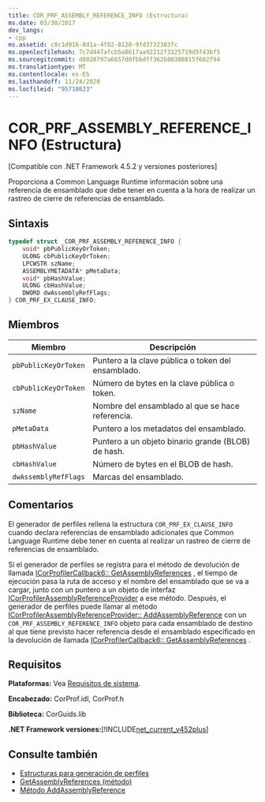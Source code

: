 ```yaml
---
title: COR_PRF_ASSEMBLY_REFERENCE_INFO (Estructura)
ms.date: 03/30/2017
dev_langs:
- cpp
ms.assetid: c8c1d916-8d1a-4f82-8128-9fd3732383fc
ms.openlocfilehash: 7c7d447afcb5a8617aa92212f3325719d5f43bf5
ms.sourcegitcommit: d8020797a6657d0fbbdff362b80300815f682f94
ms.translationtype: MT
ms.contentlocale: es-ES
ms.lasthandoff: 11/24/2020
ms.locfileid: "95718623"
---
```

# <a name="cor_prf_assembly_reference_info-structure"></a>COR_PRF_ASSEMBLY_REFERENCE_INFO (Estructura)

[Compatible con .NET Framework 4.5.2 y versiones posteriores]  
  
 Proporciona a Common Language Runtime información sobre una referencia de ensamblado que debe tener en cuenta a la hora de realizar un rastreo de cierre de referencias de ensamblado.  
  
## <a name="syntax"></a>Sintaxis  
  
```cpp  
typedef struct _COR_PRF_ASSEMBLY_REFERENCE_INFO {  
    void* pbPublicKeyOrToken;  
    ULONG cbPublicKeyOrToken;  
    LPCWSTR szName;  
    ASSEMBLYMETADATA* pMetaData;  
    void* pbHashValue;  
    ULONG cbHashValue;  
    DWORD dwAssemblyRefFlags;  
} COR_PRF_EX_CLAUSE_INFO;  
```  
  
## <a name="members"></a>Miembros  
  
|Miembro|Descripción|  
|------------|-----------------|  
|`pbPublicKeyOrToken`|Puntero a la clave pública o token del ensamblado.|  
|`cbPublicKeyOrToken`|Número de bytes en la clave pública o token.|  
|`szName`|Nombre del ensamblado al que se hace referencia.|  
|`pMetaData`|Puntero a los metadatos del ensamblado.|  
|`pbHashValue`|Puntero a un objeto binario grande (BLOB) de hash.|  
|`cbHashValue`|Número de bytes en el BLOB de hash.|  
|`dwAssemblyRefFlags`|Marcas del ensamblado.|  
  
## <a name="remarks"></a>Comentarios  

 El generador de perfiles rellena la estructura `COR_PRF_EX_CLAUSE_INFO` cuando declara referencias de ensamblado adicionales que Common Language Runtime debe tener en cuenta al realizar un rastreo de cierre de referencias de ensamblado.  
  
 Si el generador de perfiles se registra para el método de devolución de llamada [ICorProfilerCallback6:: GetAssemblyReferences](icorprofilercallback6-getassemblyreferences-method.md) , el tiempo de ejecución pasa la ruta de acceso y el nombre del ensamblado que se va a cargar, junto con un puntero a un objeto de interfaz [ICorProfilerAssemblyReferenceProvider](icorprofilerassemblyreferenceprovider-interface.md) a ese método. Después, el generador de perfiles puede llamar al método [ICorProfilerAssemblyReferenceProvider:: AddAssemblyReference](icorprofilerassemblyreferenceprovider-addassemblyreference-method.md) con un `COR_PRF_ASSEMBLY_REFERENCE_INFO` objeto para cada ensamblado de destino al que tiene previsto hacer referencia desde el ensamblado especificado en la devolución de llamada [ICorProfilerCallback6:: GetAssemblyReferences](icorprofilercallback6-getassemblyreferences-method.md) .  
  
## <a name="requirements"></a>Requisitos  

 **Plataformas:** Vea [Requisitos de sistema](../../get-started/system-requirements.md).  
  
 **Encabezado:** CorProf.idl, CorProf.h  
  
 **Biblioteca:** CorGuids.lib  
  
 **.NET Framework versiones:**[!INCLUDE[net_current_v452plus](../../../../includes/net-current-v452plus-md.md)]  
  
## <a name="see-also"></a>Consulte también

- [Estructuras para generación de perfiles](profiling-structures.md)
- [GetAssemblyReferences (método)](icorprofilercallback6-getassemblyreferences-method.md)
- [Método AddAssemblyReference](icorprofilerassemblyreferenceprovider-addassemblyreference-method.md)
